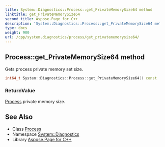 ```yaml
---
title: System::Diagnostics::Process::get_PrivateMemorySize64 method
linktitle: get_PrivateMemorySize64
second_title: Aspose.Page for C++
description: 'System::Diagnostics::Process::get_PrivateMemorySize64 method. Gets process private memory set size in C++.'
type: docs
weight: 900
url: /cpp/system.diagnostics/process/get_privatememorysize64/
---
```

## Process::get_PrivateMemorySize64 method


Gets process private memory set size.

```cpp
int64_t System::Diagnostics::Process::get_PrivateMemorySize64() const
```


### ReturnValue

[Process](../) private memory size.

## See Also

* Class [Process](../)
* Namespace [System::Diagnostics](../../)
* Library [Aspose.Page for C++](../../../)
